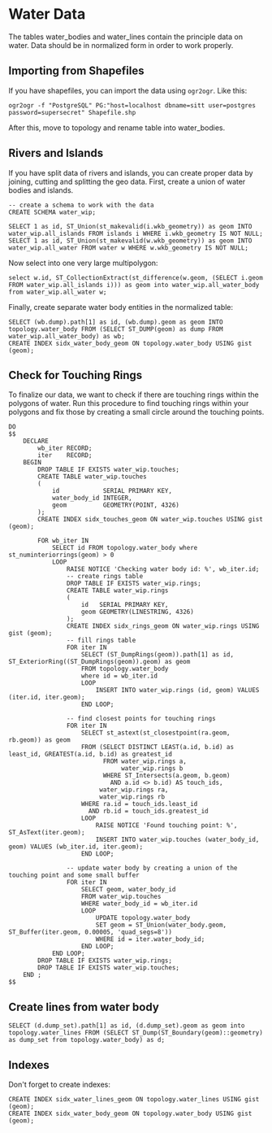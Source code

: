 # Water Data

The tables water_bodies and water_lines contain the principle data on water. Data should be in normalized form in order
to work properly.

## Importing from Shapefiles

If you have shapefiles, you can import the data using `ogr2ogr`. Like this:

```shell
ogr2ogr -f "PostgreSQL" PG:"host=localhost dbname=sitt user=postgres password=supersecret" Shapefile.shp 
```

After this, move to topology and rename table into water_bodies.

## Rivers and Islands

If you have split data of rivers and islands, you can create proper data by joining, cutting and splitting the geo data.
First, create a union of water bodies and islands.

```postgresql
-- create a schema to work with the data
CREATE SCHEMA water_wip;

SELECT 1 as id, ST_Union(st_makevalid(i.wkb_geometry)) as geom INTO water_wip.all_islands FROM islands i WHERE i.wkb_geometry IS NOT NULL;
SELECT 1 as id, ST_Union(st_makevalid(w.wkb_geometry)) as geom INTO water_wip.all_water FROM water w WHERE w.wkb_geometry IS NOT NULL;
```

Now select into one very large multipolygon:

```postgresql
select w.id, ST_CollectionExtract(st_difference(w.geom, (SELECT i.geom FROM water_wip.all_islands i))) as geom into water_wip.all_water_body from water_wip.all_water w;
```

Finally, create separate water body entities in the normalized table:

```postgresql
SELECT (wb.dump).path[1] as id, (wb.dump).geom as geom INTO topology.water_body FROM (SELECT ST_DUMP(geom) as dump FROM water_wip.all_water_body) as wb;
CREATE INDEX sidx_water_body_geom ON topology.water_body USING gist (geom);
```

## Check for Touching Rings

To finalize our data, we want to check if there are touching rings within the polygons of water. Run this procedure
to find touching rings within your polygons and fix those by creating a small circle around the touching points.

```postgresql
DO
$$
    DECLARE
        wb_iter RECORD;
        iter    RECORD;
    BEGIN
        DROP TABLE IF EXISTS water_wip.touches;
        CREATE TABLE water_wip.touches
        (
            id            SERIAL PRIMARY KEY,
            water_body_id INTEGER,
            geom          GEOMETRY(POINT, 4326)
        );
        CREATE INDEX sidx_touches_geom ON water_wip.touches USING gist (geom);

        FOR wb_iter IN
            SELECT id FROM topology.water_body where st_numinteriorrings(geom) > 0
            LOOP
                RAISE NOTICE 'Checking water body id: %', wb_iter.id;
                -- create rings table
                DROP TABLE IF EXISTS water_wip.rings;
                CREATE TABLE water_wip.rings
                (
                    id   SERIAL PRIMARY KEY,
                    geom GEOMETRY(LINESTRING, 4326)
                );
                CREATE INDEX sidx_rings_geom ON water_wip.rings USING gist (geom);
                -- fill rings table
                FOR iter IN
                    SELECT (ST_DumpRings(geom)).path[1] as id, ST_ExteriorRing((ST_DumpRings(geom)).geom) as geom
                    FROM topology.water_body
                    where id = wb_iter.id
                    LOOP
                        INSERT INTO water_wip.rings (id, geom) VALUES (iter.id, iter.geom);
                    END LOOP;

                -- find closest points for touching rings
                FOR iter IN
                    SELECT st_astext(st_closestpoint(ra.geom, rb.geom)) as geom
                    FROM (SELECT DISTINCT LEAST(a.id, b.id) as least_id, GREATEST(a.id, b.id) as greatest_id
                          FROM water_wip.rings a,
                               water_wip.rings b
                          WHERE ST_Intersects(a.geom, b.geom)
                            AND a.id <> b.id) AS touch_ids,
                         water_wip.rings ra,
                         water_wip.rings rb
                    WHERE ra.id = touch_ids.least_id
                      AND rb.id = touch_ids.greatest_id
                    LOOP
                        RAISE NOTICE 'Found touching point: %', ST_AsText(iter.geom);
                        INSERT INTO water_wip.touches (water_body_id, geom) VALUES (wb_iter.id, iter.geom);
                    END LOOP;

                -- update water body by creating a union of the touching point and some small buffer
                FOR iter IN
                    SELECT geom, water_body_id
                    FROM water_wip.touches
                    WHERE water_body_id = wb_iter.id
                    LOOP
                        UPDATE topology.water_body
                        SET geom = ST_Union(water_body.geom, ST_Buffer(iter.geom, 0.00005, 'quad_segs=8'))
                        WHERE id = iter.water_body_id;
                    END LOOP;
            END LOOP;
        DROP TABLE IF EXISTS water_wip.rings;
        DROP TABLE IF EXISTS water_wip.touches;
    END ;
$$
```



## Create lines from water body

```postgresql
SELECT (d.dump_set).path[1] as id, (d.dump_set).geom as geom into topology.water_lines FROM (SELECT ST_Dump(ST_Boundary(geom)::geometry) as dump_set from topology.water_body) as d;
```

## Indexes

Don't forget to create indexes:

```postgresql
CREATE INDEX sidx_water_lines_geom ON topology.water_lines USING gist (geom);
CREATE INDEX sidx_water_body_geom ON topology.water_body USING gist (geom);
```
